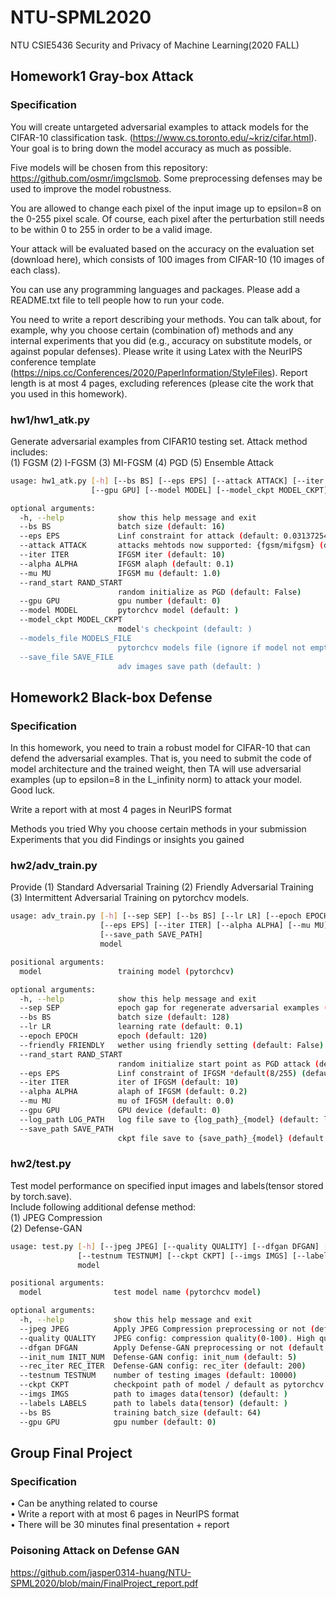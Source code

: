 # NTU-SPML2020
NTU CSIE5436 Security and Privacy of Machine Learning(2020 FALL)

## Homework1 Gray-box Attack
### Specification
You will create untargeted adversarial examples to attack models for the CIFAR-10 classification task. (https://www.cs.toronto.edu/~kriz/cifar.html). Your goal is to bring down the model accuracy as much as possible.

Five models will be chosen from this repository: https://github.com/osmr/imgclsmob. Some preprocessing defenses may be used to improve the model robustness.

You are allowed to change each pixel of the input image up to epsilon=8 on the 0-255 pixel scale. Of course, each pixel after the perturbation still needs to be within 0 to 255 in order to be a valid image.

Your attack will be evaluated based on the accuracy on the evaluation set (download here), which consists of 100 images from CIFAR-10 (10 images of each class).

You can use any programming languages and packages. Please add a README.txt file to tell people how to run your code.

You need to write a report describing your methods.  You can talk about, for example,  why you choose certain (combination of) methods and any internal experiments that you did (e.g., accuracy on substitute models, or against popular defenses). Please write it using Latex with the NeurIPS conference template (https://nips.cc/Conferences/2020/PaperInformation/StyleFiles). Report length is at most 4 pages, excluding references (please cite the work that you used in this homework).

### hw1/hw1_atk.py
Generate adversarial examples from CIFAR10 testing set.
Attack method includes:<br>
(1) FGSM (2) I-FGSM (3) MI-FGSM (4) PGD (5) Ensemble Attack
```bash
usage: hw1_atk.py [-h] [--bs BS] [--eps EPS] [--attack ATTACK] [--iter ITER] [--alpha ALPHA] [--mu MU] [--rand_start RAND_START]
                  [--gpu GPU] [--model MODEL] [--model_ckpt MODEL_CKPT] [--models_file MODELS_FILE] [--save_file SAVE_FILE]

optional arguments:
  -h, --help            show this help message and exit
  --bs BS               batch size (default: 16)
  --eps EPS             Linf constraint for attack (default: 0.03137254901960784)
  --attack ATTACK       attacks mehtods now supported: {fgsm/mifgsm} (default: mifgsm)
  --iter ITER           IFGSM iter (default: 10)
  --alpha ALPHA         IFGSM alaph (default: 0.1)
  --mu MU               IFGSM mu (default: 1.0)
  --rand_start RAND_START
                        random initialize as PGD (default: False)
  --gpu GPU             gpu number (default: 0)
  --model MODEL         pytorchcv model (default: )
  --model_ckpt MODEL_CKPT
                        model's checkpoint (default: )
  --models_file MODELS_FILE
                        pytorchcv models file (ignore if model not empty) (default: )
  --save_file SAVE_FILE
                        adv images save path (default: )
```

## Homework2 Black-box Defense
### Specification
In this homework, you need to train a robust model for CIFAR-10 that can defend the adversarial examples. That is, you need to submit the code of model architecture and the trained weight, then TA will use adversarial examples (up to epsilon=8 in the L_infinity norm) to attack your model. Good luck.

Write a report with at most 4 pages in NeurIPS format

Methods you tried
Why you choose certain methods in your submission
Experiments that you did
Findings or insights you gained

### hw2/adv_train.py
Provide (1) Standard Adversarial Training (2) Friendly Adversarial Training (3) Intermittent Adversarial Training on pytorchcv models.
```bash
usage: adv_train.py [-h] [--sep SEP] [--bs BS] [--lr LR] [--epoch EPOCH] [--friendly FRIENDLY] [--rand_start RAND_START]
                    [--eps EPS] [--iter ITER] [--alpha ALPHA] [--mu MU] [--gpu GPU] [--log_path LOG_PATH]
                    [--save_path SAVE_PATH]
                    model

positional arguments:
  model                 training model (pytorchcv)

optional arguments:
  -h, --help            show this help message and exit
  --sep SEP             epoch gap for regenerate adversarial examples (default: 1)
  --bs BS               batch size (default: 128)
  --lr LR               learning rate (default: 0.1)
  --epoch EPOCH         epoch (default: 120)
  --friendly FRIENDLY   wether using friendly setting (default: False)
  --rand_start RAND_START
                        random initialize start point as PGD attack (default: True)
  --eps EPS             Linf constraint of IFGSM *default(8/255) (default: 0.03137254901960784)
  --iter ITER           iter of IFGSM (default: 10)
  --alpha ALPHA         alaph of IFGSM (default: 0.2)
  --mu MU               mu of IFGSM (default: 0.0)
  --gpu GPU             GPU device (default: 0)
  --log_path LOG_PATH   log file save to {log_path}_{model} (default: log)
  --save_path SAVE_PATH
                        ckpt file save to {save_path}_{model} (default: ckpt)
```
### hw2/test.py
Test model performance on specified input images and labels(tensor stored by torch.save).<br>
Include following additional defense method:<br>
(1) JPEG Compression<br>
(2) Defense-GAN<br>
```bash
usage: test.py [-h] [--jpeg JPEG] [--quality QUALITY] [--dfgan DFGAN] [--init_num INIT_NUM] [--rec_iter REC_ITER]
               [--testnum TESTNUM] [--ckpt CKPT] [--imgs IMGS] [--labels LABELS] [--bs BS] [--gpu GPU]
               model

positional arguments:
  model                test model name (pytorchcv model)

optional arguments:
  -h, --help           show this help message and exit
  --jpeg JPEG          Apply JPEG Compression preprocessing or not (default: False)
  --quality QUALITY    JPEG config: compression quality(0-100). High quality means little compression (default: 100)
  --dfgan DFGAN        Apply Defense-GAN preprocessing or not (default: False)
  --init_num INIT_NUM  Defense-GAN config: init_num (default: 5)
  --rec_iter REC_ITER  Defense-GAN config: rec_iter (default: 200)
  --testnum TESTNUM    number of testing images (default: 10000)
  --ckpt CKPT          checkpoint path of model / default as pytorchcv pretrained weights (default: )
  --imgs IMGS          path to images data(tensor) (default: )
  --labels LABELS      path to labels data(tensor) (default: )
  --bs BS              training batch_size (default: 64)
  --gpu GPU            gpu number (default: 0)
```


## Group Final Project
### Specification
• Can be anything related to course<br>
• Write a report with at most 6 pages in NeurIPS format<br>
• There will be 30 minutes final presentation + report<br>

### Poisoning Attack on Defense GAN

https://github.com/jasper0314-huang/NTU-SPML2020/blob/main/FinalProject_report.pdf
